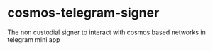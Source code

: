 # cosmos-telegram-signer
The non custodial signer to interact with cosmos based networks in telegram mini app
